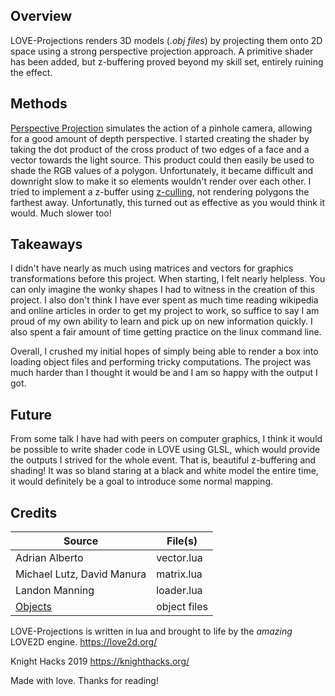 ## Overview
LOVE-Projections renders 3D models (*.obj files*) by projecting them onto 2D space using a strong perspective projection approach. A primitive shader has been added, but z-buffering proved beyond my skill set, entirely ruining the effect.

## Methods
[Perspective Projection](https://en.wikipedia.org/wiki/3D_projection#Perspective_projection) simulates the action of a pinhole camera, allowing for a good amount of depth perspective. I started creating the shader by taking the dot product of the cross product of two edges of a face and a vector towards the light source. This product could then easily be used to shade the RGB values of a polygon. Unfortunately, it became difficult and downright slow to make it so elements wouldn't render over each other. I tried to implement a z-buffer using [z-culling](https://en.wikipedia.org/wiki/Z-buffering#Z-culling), not rendering polygons the farthest away. Unfortunatly, this turned out as effective as you would think it would. Much slower too!

## Takeaways
I didn't have nearly as much using matrices and vectors for graphics transformations before this project. When starting, I felt nearly helpless. You can only imagine the wonky shapes I had to witness in the creation of this project. I also don't think I have ever spent as much time reading wikipedia and online articles in order to get my project to work, so suffice to say I am proud of my own ability to learn and pick up on new information quickly. I also spent a fair amount of time getting practice on the linux command line.

Overall, I crushed my initial hopes of simply being able to render a box into loading object files and performing tricky computations. The project was much harder than I thought it would be and I am so happy with the output I got.

## Future
From some talk I have had with peers on computer graphics, I think it would be possible to write shader code in LOVE using GLSL, which would provide the outputs I strived for the whole event. That is, beautiful z-buffering and shading! It was so bland staring at a black and white model the entire time, it would definitely be a goal to introduce some normal mapping.

## Credits
Source|File(s)
---|---
Adrian Alberto|vector.lua
Michael Lutz, David Manura|matrix.lua
Landon Manning|loader.lua
[Objects](https://people.sc.fsu.edu/~jburkardt/data/obj/obj.html)|object files

LOVE-Projections is written in lua and brought to life by the *amazing* LOVE2D engine.
https://love2d.org/

Knight Hacks 2019
https://knighthacks.org/

Made with love.
Thanks for reading!
